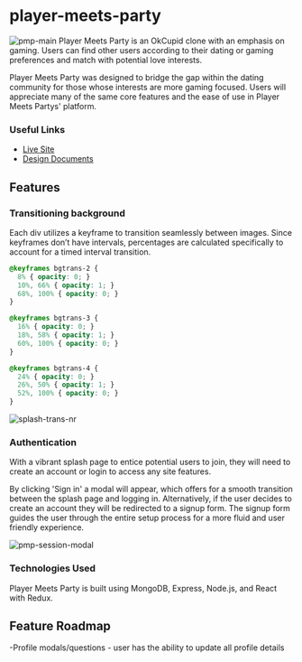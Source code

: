 # player-meets-party
![pmp-main](https://user-images.githubusercontent.com/52799217/83064345-79b74500-a016-11ea-80e7-abd14458a15f.png)
Player Meets Party is an OkCupid clone with an emphasis on gaming. Users can find other users according to their dating or gaming preferences and match with potential love interests.

Player Meets Party was designed to bridge the gap within the dating community for those whose interests are more gaming focused. Users will appreciate many of the same core features and the ease of use in Player Meets Partys' platform.

### Useful Links
- [Live Site](https://player-meets-party.herokuapp.com/)
- [Design Documents](https://github.com/misheMatcha/player-meets-party/wiki)

## Features
### Transitioning background
Each div utilizes a keyframe to transition seamlessly between images. Since keyframes don’t have intervals, percentages are calculated specifically to account for a timed interval transition.

```css
@keyframes bgtrans-2 {
  8% { opacity: 0; }
  10%, 66% { opacity: 1; }
  68%, 100% { opacity: 0; }
}

@keyframes bgtrans-3 {
  16% { opacity: 0; }
  18%, 58% { opacity: 1; }
  60%, 100% { opacity: 0; }
}

@keyframes bgtrans-4 {
  24% { opacity: 0; }
  26%, 50% { opacity: 1; }
  52%, 100% { opacity: 0; }
}
```

![splash-trans-nr](https://user-images.githubusercontent.com/52799217/83064010-f138a480-a015-11ea-84e9-9a125a50741f.gif)

### Authentication
With a vibrant splash page to entice potential users to join, they will need to create an account or login to access any site features.

By clicking 'Sign in' a modal will appear, which offers for a smooth transition between the splash page and logging in. Alternatively, if the user decides to create an account they will be redirected to a signup form. The signup form guides the user through the entire setup process for a more fluid and user friendly experience.

![pmp-session-modal](https://user-images.githubusercontent.com/52799217/83065518-78871780-a018-11ea-9fd4-bc35414752a2.gif)

### Technologies Used
Player Meets Party is built using MongoDB, Express, Node.js, and React with Redux.

## Feature Roadmap
-Profile modals/questions - user has the ability to update all profile details
